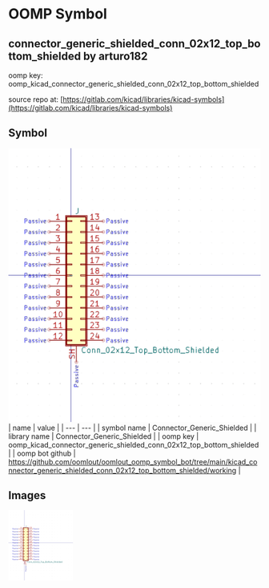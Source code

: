 # OOMP Symbol  
## connector_generic_shielded_conn_02x12_top_bottom_shielded  by arturo182  
  
oomp key: oomp_kicad_connector_generic_shielded_conn_02x12_top_bottom_shielded  
  
source repo at: [https://gitlab.com/kicad/libraries/kicad-symbols](https://gitlab.com/kicad/libraries/kicad-symbols)  
## Symbol  
  
[![working.png](working_600.png)](working.png)  
| name | value | 
| --- | --- | 
| symbol name | Connector_Generic_Shielded | 
| library name | Connector_Generic_Shielded | 
| oomp key | oomp_kicad_connector_generic_shielded_conn_02x12_top_bottom_shielded | 
| oomp bot github | https://github.com/oomlout/oomlout_oomp_symbol_bot/tree/main/kicad_connector_generic_shielded_conn_02x12_top_bottom_shielded/working | 
## Images  
  
[![working.png](working_140.png)](working.png)  
